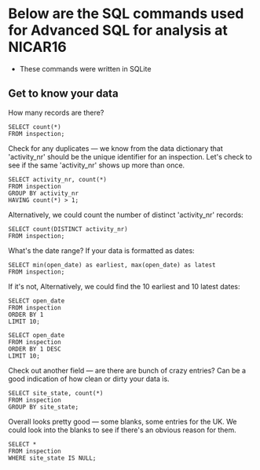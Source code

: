 # Below are the SQL commands used for Advanced SQL for analysis at NICAR16
* These commands were written in SQLite

## Get to know your data 

How many records are there? 

    SELECT count(*) 
    FROM inspection;

Check for any duplicates — we know from the data dictionary 
  that 'activity_nr' should be the unique identifier for an 
  inspection. Let's check to see if the same 'activity_nr' 
  shows up more than once.

    SELECT activity_nr, count(*)
    FROM inspection
    GROUP BY activity_nr
    HAVING count(*) > 1;

Alternatively, we could count the number of distinct 'activity_nr' records:

    SELECT count(DISTINCT activity_nr)
    FROM inspection;

What's the date range? 
If your data is formatted as dates:

    SELECT min(open_date) as earliest, max(open_date) as latest
    FROM inspection;
    
If it's not, Alternatively, we could find the 10 earliest and 10 latest dates:

    SELECT open_date
    FROM inspection
    ORDER BY 1
    LIMIT 10;

    SELECT open_date
    FROM inspection  
    ORDER BY 1 DESC
    LIMIT 10;

Check out another field — are there are bunch of crazy entries? Can be a good indication of how clean or dirty your data is. 

    SELECT site_state, count(*)
    FROM inspection
    GROUP BY site_state;
    
Overall looks pretty good — some blanks, some entries for the UK.
  We could look into the blanks to see if there's an obvious reason for them. 

    SELECT *
    FROM inspection   
    WHERE site_state IS NULL;
    
 
    
    
